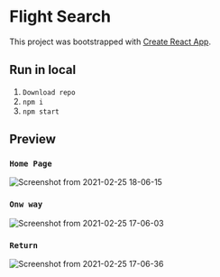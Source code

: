 # Flight Search

This project was bootstrapped with [Create React App](https://github.com/facebook/create-react-app).

## Run in local

1. `Download repo`
2.  `npm i`
3.  `npm start`

## Preview

### `Home Page`

![Screenshot from 2021-02-25 18-06-15](https://user-images.githubusercontent.com/53392598/109154593-8549bf00-7794-11eb-9594-ec889c97cf75.png)

### `Onw way`

![Screenshot from 2021-02-25 17-06-03](https://user-images.githubusercontent.com/53392598/109154287-15d3cf80-7794-11eb-9e35-a75b4bfa2bdb.png)

### `Return`

![Screenshot from 2021-02-25 17-06-36](https://user-images.githubusercontent.com/53392598/109154628-92ff4480-7794-11eb-8a57-f2aa0dc69f2c.png)
